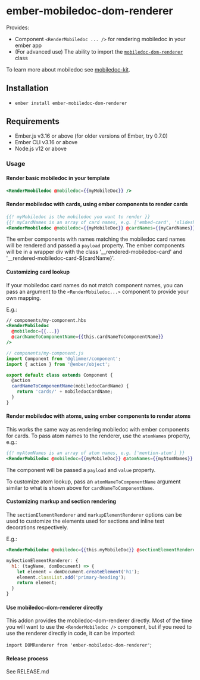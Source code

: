 # ember-mobiledoc-dom-renderer

Provides:

  * Component `<RenderMobiledoc ... />` for rendering mobiledoc in your ember app
  * (For advanced use) The ability to import the [`mobiledoc-dom-renderer`](https://github.com/bustlelabs/mobiledoc-dom-renderer) class
  
To learn more about mobiledoc see [mobiledoc-kit](https://github.com/bustlelabs/mobiledoc-kit).

## Installation

* `ember install ember-mobiledoc-dom-renderer`

## Requirements

* Ember.js v3.16 or above (for older versions of Ember, try 0.7.0)
* Ember CLI v3.16 or above
* Node.js v12 or above

### Usage

#### Render basic mobiledoc in your template

```hbs
<RenderMmobiledoc @mobiledoc={{myMobileDoc}} />
```

#### Render mobiledoc with cards, using ember components to render cards

```hbs
{{! myMobiledoc is the mobiledoc you want to render }}
{{! myCardNames is an array of card names, e.g. ['embed-card', 'slideshow-card'] }}
<RenderMmobiledoc @mobiledoc={{myMobileDoc}} @cardNames={{myCardNames}} />
```

The ember components with names matching the mobiledoc card names will be rendered
and passed a `payload` property.
The ember components will be in a wrapper div with the class '__rendered-mobiledoc-card' and '__rendered-mobiledoc-card-${cardName}'.

#### Customizing card lookup

If your mobiledoc card names do not match component names, you can pass an argument to
the `<RenderMobiledoc...>` component to provide your own mapping.

E.g.:

```hbs
// components/my-component.hbs
<RenderMobiledoc
  @mobiledoc={{...}}
  @cardNameToComponentName={{this.cardNameToComponentName}}
/>
```

```javascript
// components/my-component.js
import Component from '@glimmer/component';
import { action } from '@ember/object';

export default class extends Component {
  @action
  cardNameToComponentName(mobiledocCardName) {
    return 'cards/' + mobiledocCardName;
  }
}
```

#### Render mobiledoc with atoms, using ember components to render atoms

This works the same way as rendering mobiledoc with ember components for cards.
To pass atom names to the renderer, use the `atomNames` property, e.g.:
```hbs
{{! myAtomNames is an array of atom names, e.g. ['mention-atom'] }}
<RenderMobiledoc @mobiledoc={{myMobileDoc}} @atomNames={{myAtomNames}} />
```

The component will be passed a `payload` and `value` property.

To customize atom lookup, pass an `atomNameToComponentName` argument similar to
what is shown above for `cardNameToComponentName`.

#### Customizing markup and section rendering
The `sectionElementRenderer` and `markupElementRenderer` options can be used to
customize the elements used for sections and inline text decorations respectively.

E.g.:

```hbs
<RenderMobiledoc @mobiledoc={{this.myMobileDoc}} @sectionElementRenderer={{this.mySectionElementRenderer}} />
```

```js
mySectionElementRenderer: {
  h1: (tagName, domDocument) => {
    let element = domDocument.createElement('h1');
    element.classList.add('primary-heading');
    return element;
  }
}
```

#### Use mobiledoc-dom-renderer directly

This addon provides the mobiledoc-dom-renderer directly. Most of the time
you will want to use the `<RenderMobiledoc />` component, but if you need
to use the renderer directly in code, it can be imported:

`import DOMRenderer from 'ember-mobiledoc-dom-renderer'`;


#### Release process

See RELEASE.md
